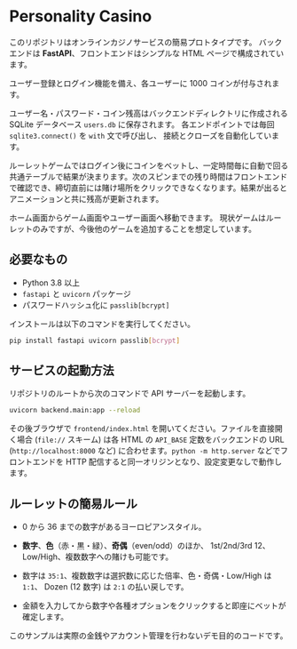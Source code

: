 # Personality Casino


このリポジトリはオンラインカジノサービスの簡易プロトタイプです。
バックエンドは **FastAPI**、フロントエンドはシンプルな HTML ページで構成されています。

ユーザー登録とログイン機能を備え、各ユーザーに 1000 コインが付与されます。

ユーザー名・パスワード・コイン残高はバックエンドディレクトリに作成される
SQLite データベース `users.db` に保存されます。
各エンドポイントでは毎回 `sqlite3.connect()` を `with` 文で呼び出し、
接続とクローズを自動化しています。


ルーレットゲームではログイン後にコインをベットし、一定時間毎に自動で回る共通テーブルで結果が決まります。次のスピンまでの残り時間はフロントエンドで確認でき、締切直前には賭け場所をクリックできなくなります。結果が出るとアニメーションと共に残高が更新されます。

ホーム画面からゲーム画面やユーザー画面へ移動できます。
現状ゲームはルーレットのみですが、今後他のゲームを追加することを想定しています。

## 必要なもの

- Python 3.8 以上
- `fastapi` と `uvicorn` パッケージ
- パスワードハッシュ化に `passlib[bcrypt]`

インストールは以下のコマンドを実行してください。

```bash
pip install fastapi uvicorn passlib[bcrypt]
```

## サービスの起動方法

リポジトリのルートから次のコマンドで API サーバーを起動します。

```bash
uvicorn backend.main:app --reload
```

その後ブラウザで `frontend/index.html` を開いてください。ファイルを直接開く場合 (`file://` スキーム) は各 HTML の `API_BASE` 定数をバックエンドの URL (`http://localhost:8000` など) に合わせます。`python -m http.server` などでフロントエンドを HTTP 配信すると同一オリジンとなり、設定変更なしで動作します。


## ルーレットの簡易ルール

- 0 から 36 までの数字があるヨーロピアンスタイル。
- **数字**、**色**（赤・黒・緑）、**奇偶**（even/odd）のほか、
  1st/2nd/3rd 12、Low/High、複数数字への賭けも可能です。
- 数字は `35:1`、複数数字は選択数に応じた倍率、色・奇偶・Low/High は `1:1`、
  Dozen (12 数字) は `2:1` の払い戻しです。

- 金額を入力してから数字や各種オプションをクリックすると即座にベットが確定します。


このサンプルは実際の金銭やアカウント管理を行わないデモ目的のコードです。
